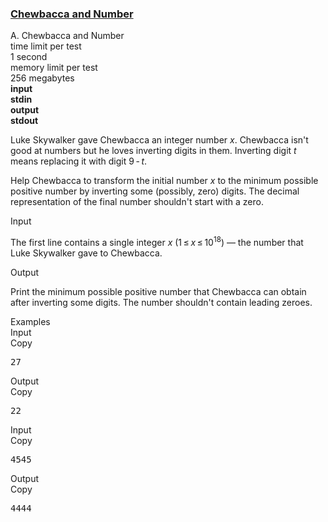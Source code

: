 <h3><a href="https://codeforces.com/contest/514/problem/A" target="_blank" rel="noopener noreferrer">Chewbaсca and Number</a></h3>

<div class="header"><div class="title">A. Chewbaсca and Number</div><div class="time-limit"><div class="property-title">time limit per test</div>1 second</div><div class="memory-limit"><div class="property-title">memory limit per test</div>256 megabytes</div><div class="input-file input-standard" style="font-weight: bold"><div class="property-title">input</div>stdin</div><div class="output-file output-standard" style="font-weight: bold"><div class="property-title">output</div>stdout</div></div><div><p>Luke Skywalker gave Chewbacca an integer number <span class="tex-span"><i>x</i></span>. Chewbacca isn't good at numbers but he loves inverting digits in them. Inverting digit <span class="tex-span"><i>t</i></span> means replacing it with digit <span class="tex-span">9 - <i>t</i></span>. </p><p>Help Chewbacca to transform the initial number <span class="tex-span"><i>x</i></span> to the minimum possible <span class="tex-font-style-bf">positive</span> number by inverting some (possibly, zero) digits. The decimal representation of the final number shouldn't start with a zero.</p></div><div class="input-specification"><div class="section-title">Input</div><p>The first line contains a single integer <span class="tex-span"><i>x</i></span> <span class="tex-span">(1 ≤ <i>x</i> ≤ 10<sup class="upper-index">18</sup>)</span> — the number that Luke Skywalker gave to Chewbacca.</p></div><div class="output-specification"><div class="section-title">Output</div><p>Print the minimum possible positive number that Chewbacca can obtain after inverting some digits. The number shouldn't contain leading zeroes.</p></div><div class="sample-tests"><div class="section-title">Examples</div><div class="sample-test"><div class="input"><div class="title">Input<div title="Copy" data-clipboard-target="#id0029579864425770663" id="id008332181705388924" class="input-output-copier">Copy</div></div><pre id="id0029579864425770663">27<br></pre></div><div class="output"><div class="title">Output<div title="Copy" data-clipboard-target="#id0009147674293483621" id="id002636693126286803" class="input-output-copier">Copy</div></div><pre id="id0009147674293483621">22<br></pre></div><div class="input"><div class="title">Input<div title="Copy" data-clipboard-target="#id0008781889194454029" id="id004406712231200862" class="input-output-copier">Copy</div></div><pre id="id0008781889194454029">4545<br></pre></div><div class="output"><div class="title">Output<div title="Copy" data-clipboard-target="#id001310750577732237" id="id007668179967730656" class="input-output-copier">Copy</div></div><pre id="id001310750577732237">4444<br></pre></div></div></div>
